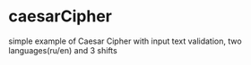 # caesarCipher
simple example of Caesar Cipher with input text validation, two languages(ru/en) and 3 shifts
